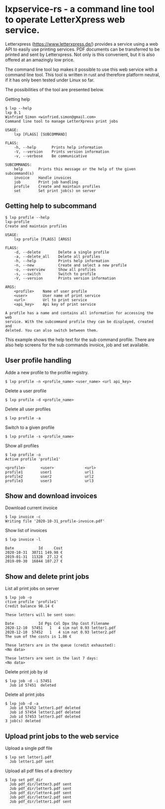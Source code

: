 lxpservice-rs - a command line tool to operate LetterXpress web service.
=

Letterxpress (https://www.letterxpress.de/) provides a service using a web API to easily use printing services. PDF documents can be transferred to be printed and sent by Letterxpress. Not only is this convenient, but it is also offered at an amazingly low price.

The command line tool lxp makes it possible to use this web service with a command line tool. This tool is written in rust and therefore platform neutral, if it has only been tested under Linux so far.

The possibilities of the tool are presented below.

Getting help
````
$ lxp --help
lxp 0.1
Winfried Simon <winfried.simon@gmail.com>
Command line tool to manage LetterXpress print jobs

USAGE:
    lxp [FLAGS] [SUBCOMMAND]

FLAGS:
    -h, --help       Prints help information
    -V, --version    Prints version information
    -v, --verbose    Be communicative

SUBCOMMANDS:
    help       Prints this message or the help of the given subcommand(s)
    invoice    Handle invoices
    job        Print job handling
    profile    Create and maintain profiles
    set        Set print job(s) on server

````
Getting help to subcommand
-
````
$ lxp profile --help
lxp-profile 
Create and maintain profiles

USAGE:
    lxp profile [FLAGS] [ARGS]

FLAGS:
    -d, --delete        Delete a single profile
    -a, --delete_all    Delete all profiles
    -h, --help          Prints help information
    -n, --new           Create and select a new profile
    -o, --overview      Show all profiles
    -s, --switch        Switch to profile
    -V, --version       Prints version information

ARGS:
    <profile>    Name of user profile
    <user>       User name of print service
    <url>        Url to print service
    <api_key>    Api key of print service

A profile has a name and contains all information for accessing the web
service. With the subcommand profile they can be displayed, created and
deleted. You can also switch between them. 
````
This example shows the help text for the sub command profile. There are also help screens for the sub commands invoice, job and set available.

User profile handling
- 

Adde a new profile to the profile registry.
````
$ lxp profile -n <profile_name> <user_name> <url api_key>
````

Delete a user profile
````
$ lxp profile -d <profile_name>
````

Delete all user profiles
````
$ lxp profile -a
````

Switch to a given profile
````
$ lxp profile -s <profile_name>
````

Show all profiles
````
$ lxp profile -o
Active profile 'profile1'

<profile>       <user>              <url>
profile1        user1               url1
profile2        user2               url2
profile3        user3               url3
````

Show and download invoices
-
Download current invoice
````
$ lxp invoice -c
Writing file '2020-10-31_profile-invoice.pdf'
````

Show list of invoices
````
$ lxp invoice -l

Date           Id     Cost
2020-10-31  30711 149.98 €
2019-01-31  11328  27.12 €
2019-09-30  16844 107.27 €
````

Show and delete print jobs
-
List all print jobs on server
````
$ lxp job -o
ctive profile 'profile1'
Credit balance 98.14 €

These letters will be sent soon:

Date           Id Pgs Col Dpx Shp Cost Filename                           
2020-12-10  57451   1   4 sim nat 0.93 letter1.pdf                        
2020-12-10  57452   1   4 sim nat 0.93 letter2.pdf                        
The sum of the costs is 1.86 €

These letters are in the queue (credit exhausted):
<No data>

These letters are sent in the last 7 days:
<No data>
````
Delete print job by id
````
$ lxp job -d -i 57451
  Job id 57451  deleted
````

Delete all print jobs
````
$ lxp job -d -a
  Job id 57452 letter1.pdf deleted
  Job id 57454 letter2.pdf deleted
  Job id 57453 letter3.pdf deleted
3 job(s) deleted
````
Upload print jobs to the web service
-
Upload a single pdf file
````
$ lxp set letter1.pdf 
  Job letter1.pdf sent
````
Upload all pdf files of a directory
````
$ lxp set pdf_dir
  Job pdf_dir/letter3.pdf sent
  Job pdf_dir/letter5.pdf sent
  Job pdf_dir/letter4.pdf sent
  Job pdf_dir/letter2.pdf sent
  Job pdf_dir/letter1.pdf sent
````
